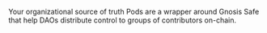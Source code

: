 Your organizational source of truth
Pods are a wrapper around Gnosis Safe that help DAOs distribute control to groups of contributors on-chain.